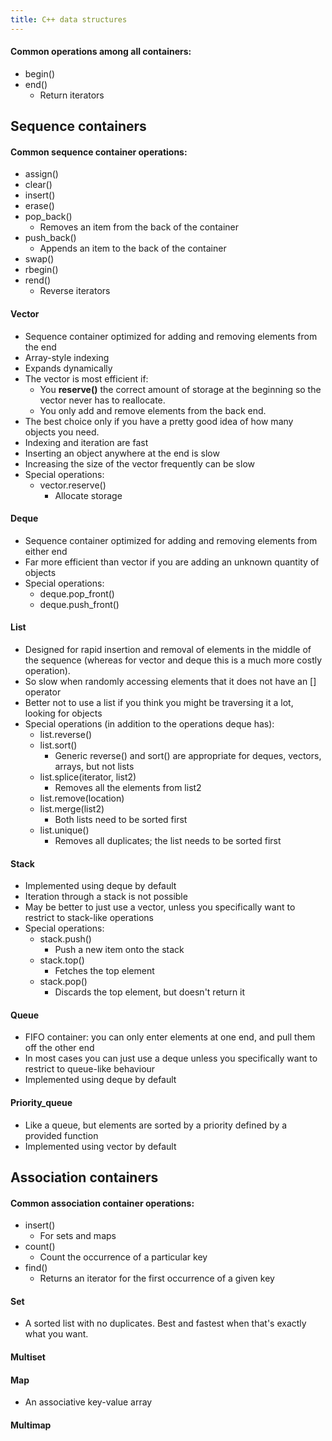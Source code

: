 ```yaml
---
title: C++ data structures
---
```


#### Common operations among all containers:

- begin()
- end()
  - Return iterators

## Sequence containers

#### Common sequence container operations:

- assign()
- clear()
- insert()
- erase()
- pop_back()
  - Removes an item from the back of the container
- push_back()
  - Appends an item to the back of the container
- swap()
- rbegin()
- rend()
  - Reverse iterators

#### Vector

- Sequence container optimized for adding and removing elements from the end
- Array-style indexing
- Expands dynamically
- The vector is most efficient if:
  - You **reserve()** the correct amount of storage at the beginning so the vector never has to reallocate.
  - You only add and remove elements from the back end.
- The best choice only if you have a pretty good idea of how many objects you need.
- Indexing and iteration are fast
- Inserting an object anywhere at the end is slow
- Increasing the size of the vector frequently can be slow
- Special operations:
  - vector.reserve()
    - Allocate storage

#### Deque

- Sequence container optimized for adding and removing elements from either end
- Far more efficient than vector if you are adding an unknown quantity of objects
- Special operations:
  - deque.pop_front()
  - deque.push_front()

#### List

- Designed for rapid insertion and removal of elements in the middle of the sequence (whereas for vector and deque this is a much more costly operation).
- So slow when randomly accessing elements that it does not have an [] operator
- Better not to use a list if you think you might be traversing it a lot, looking for objects
- Special operations (in addition to the operations deque has):
  - list.reverse()
  - list.sort()
    - Generic reverse() and sort() are appropriate for deques, vectors, arrays, but not lists
  - list.splice(iterator, list2)
    - Removes all the elements from list2
  - list.remove(location)
  - list.merge(list2)
    - Both lists need to be sorted first
  - list.unique()
    - Removes all duplicates; the list needs to be sorted first

#### Stack

- Implemented using deque by default
- Iteration through a stack is not possible
- May be better to just use a vector, unless you specifically want to restrict to stack-like operations
- Special operations:
  - stack.push()
    - Push a new item onto the stack
  - stack.top()
    - Fetches the top element
  - stack.pop()
    - Discards the top element, but doesn't return it

#### Queue

- FIFO container: you can only enter elements at one end, and pull them off the other end
- In most cases you can just use a deque unless you specifically want to restrict to queue-like behaviour
- Implemented using deque by default

#### Priority_queue

- Like a queue, but elements are sorted by a priority defined by a provided function
- Implemented using vector by default

## Association containers

#### Common association container operations:

- insert()
  - For sets and maps
- count()
  - Count the occurrence of a particular key
- find()
  - Returns an iterator for the first occurrence of a given key

#### Set

- A sorted list with no duplicates. Best and fastest when that's exactly what you want.

#### Multiset

#### Map

- An associative key-value array

#### Multimap
